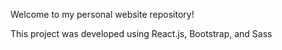 Welcome to my personal website repository!

This project was developed using React.js, Bootstrap, and Sass

